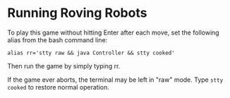 Running Roving Robots
=====================

To play this game without hitting Enter after each move, set the following alias from the bash command line:

``alias rr='stty raw && java Controller && stty cooked'``

Then run the game by simply typing rr.

If the game ever aborts, the terminal may be left in "raw" mode. Type ``stty cooked`` to restore normal operation.
